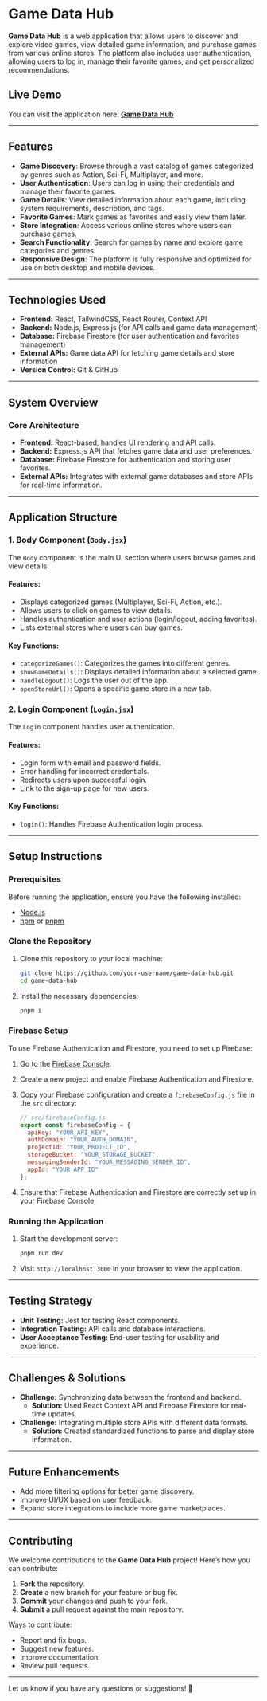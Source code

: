 # Game Data Hub

**Game Data Hub** is a web application that allows users to discover and explore video games, view detailed game information, and purchase games from various online stores. The platform also includes user authentication, allowing users to log in, manage their favorite games, and get personalized recommendations.

## Live Demo
You can visit the application here: **[Game Data Hub](https://gamdatahub.netlify.app/)**

---

## Features

- **Game Discovery**: Browse through a vast catalog of games categorized by genres such as Action, Sci-Fi, Multiplayer, and more.
- **User Authentication**: Users can log in using their credentials and manage their favorite games.
- **Game Details**: View detailed information about each game, including system requirements, description, and tags.
- **Favorite Games**: Mark games as favorites and easily view them later.
- **Store Integration**: Access various online stores where users can purchase games.
- **Search Functionality**: Search for games by name and explore game categories and genres.
- **Responsive Design**: The platform is fully responsive and optimized for use on both desktop and mobile devices.

---

## Technologies Used

- **Frontend:** React, TailwindCSS, React Router, Context API
- **Backend:** Node.js, Express.js (for API calls and game data management)
- **Database:** Firebase Firestore (for user authentication and favorites management)
- **External APIs:** Game data API for fetching game details and store information
- **Version Control:** Git & GitHub

---

## System Overview

### Core Architecture
- **Frontend:** React-based, handles UI rendering and API calls.
- **Backend:** Express.js API that fetches game data and user preferences.
- **Database:** Firebase Firestore for authentication and storing user favorites.
- **External APIs:** Integrates with external game databases and store APIs for real-time information.

---

## Application Structure

### 1. **Body Component (`Body.jsx`)**

The `Body` component is the main UI section where users browse games and view details.

#### Features:
- Displays categorized games (Multiplayer, Sci-Fi, Action, etc.).
- Allows users to click on games to view details.
- Handles authentication and user actions (login/logout, adding favorites).
- Lists external stores where users can buy games.

#### Key Functions:
- `categorizeGames()`: Categorizes the games into different genres.
- `showGameDetails()`: Displays detailed information about a selected game.
- `handleLogout()`: Logs the user out of the app.
- `openStoreUrl()`: Opens a specific game store in a new tab.

### 2. **Login Component (`Login.jsx`)**

The `Login` component handles user authentication.

#### Features:
- Login form with email and password fields.
- Error handling for incorrect credentials.
- Redirects users upon successful login.
- Link to the sign-up page for new users.

#### Key Functions:
- `login()`: Handles Firebase Authentication login process.

---

## Setup Instructions

### Prerequisites
Before running the application, ensure you have the following installed:
- [Node.js](https://nodejs.org/)
- [npm](https://www.npmjs.com/) or [pnpm](https://pnpm.io/)

### Clone the Repository

1. Clone this repository to your local machine:

    ```bash
    git clone https://github.com/your-username/game-data-hub.git
    cd game-data-hub
    ```

2. Install the necessary dependencies:

    ```bash
    pnpm i
    ```

### Firebase Setup

To use Firebase Authentication and Firestore, you need to set up Firebase:

1. Go to the [Firebase Console](https://console.firebase.google.com/).
2. Create a new project and enable Firebase Authentication and Firestore.
3. Copy your Firebase configuration and create a `firebaseConfig.js` file in the `src` directory:

    ```javascript
    // src/firebaseConfig.js
    export const firebaseConfig = {
      apiKey: "YOUR_API_KEY",
      authDomain: "YOUR_AUTH_DOMAIN",
      projectId: "YOUR_PROJECT_ID",
      storageBucket: "YOUR_STORAGE_BUCKET",
      messagingSenderId: "YOUR_MESSAGING_SENDER_ID",
      appId: "YOUR_APP_ID"
    };
    ```

4. Ensure that Firebase Authentication and Firestore are correctly set up in your Firebase Console.

### Running the Application

1. Start the development server:

    ```bash
    pnpm run dev
    ```

2. Visit `http://localhost:3000` in your browser to view the application.

---

## Testing Strategy

- **Unit Testing:** Jest for testing React components.
- **Integration Testing:** API calls and database interactions.
- **User Acceptance Testing:** End-user testing for usability and experience.

---

## Challenges & Solutions

- **Challenge:** Synchronizing data between the frontend and backend.
  - **Solution:** Used React Context API and Firebase Firestore for real-time updates.
- **Challenge:** Integrating multiple store APIs with different data formats.
  - **Solution:** Created standardized functions to parse and display store information.

---

## Future Enhancements

- Add more filtering options for better game discovery.
- Improve UI/UX based on user feedback.
- Expand store integrations to include more game marketplaces.

---

## Contributing

We welcome contributions to the **Game Data Hub** project! Here’s how you can contribute:

1. **Fork** the repository.
2. **Create** a new branch for your feature or bug fix.
3. **Commit** your changes and push to your fork.
4. **Submit** a pull request against the main repository.

Ways to contribute:
- Report and fix bugs.
- Suggest new features.
- Improve documentation.
- Review pull requests.


---

Let us know if you have any questions or suggestions! 🚀

